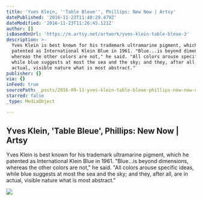 ```yaml
---
title: 'Yves Klein, ''Table Bleue'', Phillips: New Now | Artsy'
datePublished: '2016-11-23T11:40:29.479Z'
dateModified: '2016-11-23T11:26:45.121Z'
author: []
isBasedOnUrl: 'https://m.artsy.net/artwork/yves-klein-table-bleue-3'
description: >-
  Yves Klein is best known for his trademark ultramarine pigment, which he
  patented as International Klein Blue in 1961. "Blue...is beyond dimensions,
  whereas the other colors are not," he said. "All colors arouse specific ideas,
  while blue suggests at most the sea and the sky; and they, after all, are in
  actual, visible nature what is most abstract."
publisher: {}
via: {}
inFeed: true
sourcePath: _posts/2016-09-11-yves-klein-table-bleue-phillips-new-now-or-artsy.md
starred: false
_type: MediaObject

---
```

<article style=""><h1>Yves Klein, 'Table Bleue', Phillips: New Now | Artsy</h1><p>Yves Klein is best known for his trademark ultramarine pigment, which he patented as International Klein Blue in 1961. "Blue...is beyond dimensions, whereas the other colors are not," he said. "All colors arouse specific ideas, while blue suggests at most the sea and the sky; and they, after all, are in actual, visible nature what is most abstract."</p><img src="https://d32dm0rphc51dk.cloudfront.net/lHheAeCr3jF9EDX_nDfr2g/large.jpg" /></article>